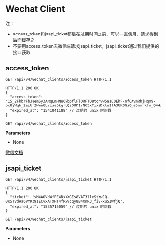 # Wechat Client

注：

  - access_token和jsapi_ticket都是在过期时间之前，可以一直使用，请求得到后而缓存之
  - 不要用access_token去微信端请求jsapi_ticket，jsapi_ticket通过我们提供的接口获取

## access_token

```http
GET /api/v4/wechat_clients/access_token HTTP/1.1

```

```http
HTTP/1.1 200 OK
{
  "access_token": "15_2FkbrFbJuemSy3ANqLmHNu65bpflFlORFTO8tqnvw5a1C0EhF-nfGAvmRhjHqX9-bc8yWqk_2ezUfINwwGLvisa5kgrLQzOKP1rN6SxTixiDklu1fA3UK0GsO_a5nmrkfo_B44xcvtpEj78sVMKcAIAEVT",
  "expired_at": "1541041188" // 过期的 unix 时间戳
}
```

`GET /api/v4/wechat_clients/access_token`

**Parameters**

*   None

<a href='https://mp.weixin.qq.com/wiki?t=resource/res_main&id=mp1421140183'>微信文档</a>

## jsapi_ticket

```http
GET /api/v4/wechat_clients/jsapi_ticket HTTP/1.1

```

```http
HTTP/1.1 200 OK
{
  "ticket": "sM4AOVdWfPE4DxkXGEs8VAT3lleStXwJQ-0K5TVdAa6VYKz9sECvxATXHT4fR5Vcqy8B4XnR3_fiV-xuSIWfjQ",
  "expired_at": "1535715059" // 过期的 unix 时间戳
}
```

`GET /api/v4/wechat_clients/jsapi_ticket`

**Parameters**

*   None

